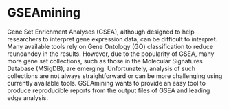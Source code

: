 # GSEAmining

Gene Set Enrichment Analyses (GSEA), although designed to help
  researchers to interpret gene expression data, can be difficult to interpret.
  Many available tools rely on Gene Ontology (GO) classification to reduce
  reundandcy in the results. However, due to the popularity of GSEA, many more
  gene set collections, such as those in the Molecular Signatures Database 
  (MSigDB), are emerging. Unfortunately, analysis of such collections are not
  always straightforward or can be more challenging using currently available 
  tools. GSEAmining wants to provide an easy tool to produce reproducible 
  reports from the output files of GSEA and leading edge analysis. 
